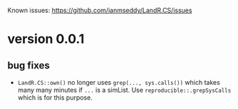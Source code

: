Known issues: https://github.com/ianmseddy/LandR.CS/issues

version 0.0.1
=============

## bug fixes

* `LandR.CS::own()` no longer uses `grep(..., sys.calls())` which takes many many minutes if `...` is a simList. Use `reproducible::.grepSysCalls` which is for this purpose.


